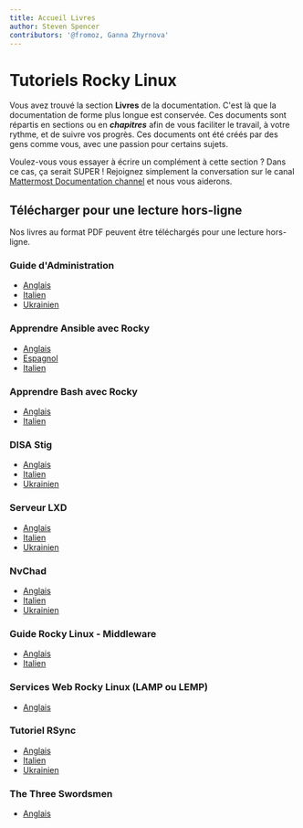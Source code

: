 ```yaml
---
title: Accueil Livres
author: Steven Spencer
contributors: '@fromoz, Ganna Zhyrnova'
---
```


# Tutoriels Rocky Linux

Vous avez trouvé la section **Livres** de la documentation. C'est là que la documentation de forme plus longue est conservée. Ces documents sont répartis en sections ou en **_chapitres_** afin de vous faciliter le travail, à votre rythme, et de suivre vos progrès. Ces documents ont été créés par des gens comme vous, avec une passion pour certains sujets.

Voulez-vous vous essayer à écrire un complément à cette section ? Dans ce cas, ça serait SUPER ! Rejoignez simplement la conversation sur le canal [Mattermost Documentation channel](https://chat.rockylinux.org/rocky-linux/channels/documentation) et nous vous aiderons.

## Télécharger pour une lecture hors-ligne

Nos livres au format PDF peuvent être téléchargés pour une lecture hors-ligne.

### Guide d'Administration

* [Anglais](https://rocky-linux.github.io/documentation/RockyLinuxAdminGuide.pdf)
* [Italien](https://rocky-linux.github.io/documentation/RockyLinuxAdminGuide.it.pdf)
* [Ukrainien](https://rocky-linux.github.io/documentation/RockyLinuxAdminGuide.uk.pdf)

### Apprendre Ansible avec Rocky

* [Anglais](https://rocky-linux.github.io/documentation/LearningAnsibleWithRocky.pdf)
* [Espagnol](https://rocky-linux.github.io/documentation/LearningAnsibleWithRocky.es.pdf)
* [Italien](https://rocky-linux.github.io/documentation/LearningAnsibleWithRocky.it.pdf)

### Apprendre Bash avec Rocky

* [Anglais](https://rocky-linux.github.io/documentation/LearningBashWithRocky.pdf)
* [Italien](https://rocky-linux.github.io/documentation/LearningBashWithRocky.it.pdf)

### DISA Stig

* [Anglais](https://rocky-linux.github.io/documentation/Disa_stig_rocky_linux.pdf)
* [Italien](https://rocky-linux.github.io/documentation/Disa_stig_rocky_linux.it.pdf)
* [Ukrainien](https://rocky-linux.github.io/documentation/Disa_stig_rocky_linux.uk.pdf)

### Serveur LXD

* [Anglais](https://rocky-linux.github.io/documentation/lxd_server_rocky_linux.pdf)
* [Italien](https://rocky-linux.github.io/documentation/lxd_server_rocky_linux.it.pdf)
* [Ukrainien](https://rocky-linux.github.io/documentation/lxd_server_rocky_linux.uk.pdf)

### NvChad

* [Anglais](https://rocky-linux.github.io/documentation/NvChad.pdf)
* [Italien](https://rocky-linux.github.io/documentation/NvChad.it.pdf)
* [Ukrainien](https://rocky-linux.github.io/documentation/NvChad.uk.pdf)

### Guide Rocky Linux - Middleware

* [Anglais](https://rocky-linux.github.io/documentation/RockyLinuxMiddlewaresGuide.pdf)
* [Italien](https://rocky-linux.github.io/documentation/RockyLinuxMiddlewaresGuide.it.pdf)

### Services Web Rocky Linux (LAMP ou LEMP)

* [Anglais](https://rocky-linux.github.io/documentation/RockyLinuxWebServicesGuide.pdf)
### Tutoriel RSync

* [Anglais](https://rocky-linux.github.io/documentation/learning_rsync_rocky_linux.pdf)
* [Italien](https://rocky-linux.github.io/documentation/learning_rsync_rocky_linux.it.pdf)
* [Ukrainien](https://rocky-linux.github.io/documentation/learning_rsync_rocky_linux.uk.pdf)

### The Three Swordsmen

* [Anglais](https://rocky-linux.github.io/documentation/Sed_Awk_Grep_TheThreeSwordsmen.pdf)
